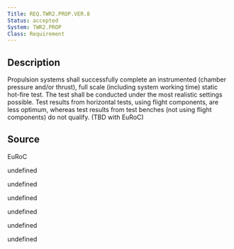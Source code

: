 ```yaml
---
Title: REQ.TWR2.PROP.VER.8
Status: accepted
System: TWR2.PROP
Class: Requirement
---
```


## Description

Propulsion systems shall successfully complete an instrumented (chamber pressure and/or thrust), full scale (including system working time) static hot-fire test. The test shall be conducted under the most realistic settings possible. Test results from horizontal tests, using flight components, are less optimum, whereas test results from test benches (not using flight components) do not qualify. (TBD with EuRoC)

## Source

EuRoC


undefined

undefined

undefined

undefined

undefined

undefined